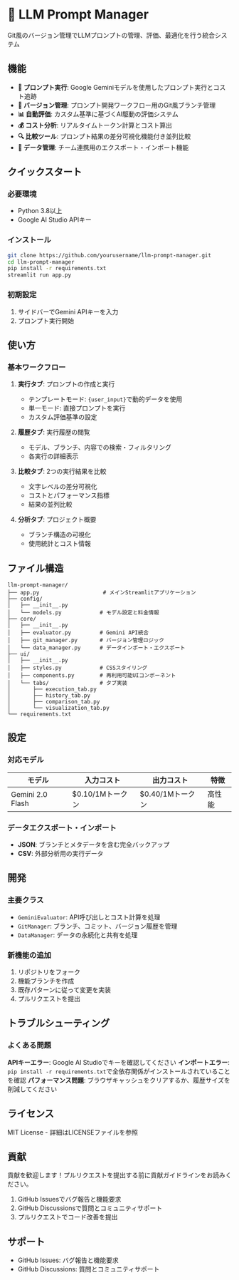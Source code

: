 # 🚀 LLM Prompt Manager

Git風のバージョン管理でLLMプロンプトの管理、評価、最適化を行う統合システム

## 機能

- **🤖 プロンプト実行**: Google Geminiモデルを使用したプロンプト実行とコスト追跡
- **🌿 バージョン管理**: プロンプト開発ワークフロー用のGit風ブランチ管理
- **📊 自動評価**: カスタム基準に基づくAI駆動の評価システム
- **💰 コスト分析**: リアルタイムトークン計算とコスト算出
- **🔍 比較ツール**: プロンプト結果の差分可視化機能付き並列比較
- **📁 データ管理**: チーム連携用のエクスポート・インポート機能

## クイックスタート

### 必要環境
- Python 3.8以上
- Google AI Studio APIキー

### インストール

```bash
git clone https://github.com/yourusername/llm-prompt-manager.git
cd llm-prompt-manager
pip install -r requirements.txt
streamlit run app.py
```

### 初期設定
1. サイドバーでGemini APIキーを入力
2. プロンプト実行開始

## 使い方

### 基本ワークフロー

1. **実行タブ**: プロンプトの作成と実行
   - テンプレートモード: `{user_input}`で動的データを使用
   - 単一モード: 直接プロンプトを実行
   - カスタム評価基準の設定

2. **履歴タブ**: 実行履歴の閲覧
   - モデル、ブランチ、内容での検索・フィルタリング
   - 各実行の詳細表示

3. **比較タブ**: 2つの実行結果を比較
   - 文字レベルの差分可視化
   - コストとパフォーマンス指標
   - 結果の並列比較

4. **分析タブ**: プロジェクト概要
   - ブランチ構造の可視化
   - 使用統計とコスト情報




## ファイル構造

```
llm-prompt-manager/
├── app.py                    # メインStreamlitアプリケーション
├── config/
│   ├── __init__.py
│   └── models.py            # モデル設定と料金情報
├── core/
│   ├── __init__.py
│   ├── evaluator.py         # Gemini API統合
│   ├── git_manager.py       # バージョン管理ロジック
│   └── data_manager.py      # データインポート・エクスポート
├── ui/
│   ├── __init__.py
│   ├── styles.py            # CSSスタイリング
│   ├── components.py        # 再利用可能UIコンポーネント
│   └── tabs/                # タブ実装
│       ├── execution_tab.py
│       ├── history_tab.py
│       ├── comparison_tab.py
│       └── visualization_tab.py
└── requirements.txt
```

## 設定

### 対応モデル

| モデル | 入力コスト | 出力コスト | 特徴 |
|-------|------------|-------------|----------|
| Gemini 2.0 Flash | $0.10/1Mトークン | $0.40/1Mトークン | 高性能 |


### データエクスポート・インポート

- **JSON**: ブランチとメタデータを含む完全バックアップ
- **CSV**: 外部分析用の実行データ

## 開発

### 主要クラス

- `GeminiEvaluator`: API呼び出しとコスト計算を処理
- `GitManager`: ブランチ、コミット、バージョン履歴を管理
- `DataManager`: データの永続化と共有を処理

### 新機能の追加

1. リポジトリをフォーク
2. 機能ブランチを作成
3. 既存パターンに従って変更を実装
4. プルリクエストを提出

## トラブルシューティング

### よくある問題

**APIキーエラー**: Google AI Studioでキーを確認してください
**インポートエラー**: `pip install -r requirements.txt`で全依存関係がインストールされていることを確認
**パフォーマンス問題**: ブラウザキャッシュをクリアするか、履歴サイズを削減してください

## ライセンス

MIT License - 詳細はLICENSEファイルを参照

## 貢献

貢献を歓迎します！プルリクエストを提出する前に貢献ガイドラインをお読みください。

1. GitHub Issuesでバグ報告と機能要求
2. GitHub Discussionsで質問とコミュニティサポート
3. プルリクエストでコード改善を提出

## サポート

- GitHub Issues: バグ報告と機能要求
- GitHub Discussions: 質問とコミュニティサポート